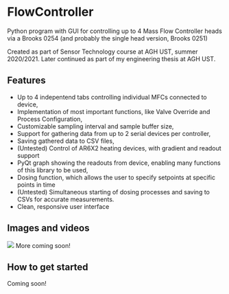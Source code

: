 # FlowController
Python program with GUI for controlling up to 4 Mass Flow Controller heads via a Brooks 0254 (and probably the single head version, Brooks 0251)

Created as part of Sensor Technology course at AGH UST, summer 2020/2021. Later continued as part of my engineering thesis at AGH UST.

## Features
- Up to 4 indepentend tabs controlling individual MFCs connected to device,
- Implementation of most important functions, like Valve Override and Process Configuration,
- Customizable sampling interval and sample buffer size,
- Support for gathering data from up to 2 serial devices per controller,
- Saving gathered data to CSV files,
- (Untested) Control of AR6X2 heating devices, with gradient and readout support
- PyQt graph showing the readouts from device, enabling many functions of this library to be used, 
- Dosing function, which allows the user to specify setpoints at specific points in time
- (Untested) Simultaneous starting of dosing processes and saving to CSVs for accurate measurements.
- Clean, responsive user interface

## Images and videos
![](https://imgur.com/6BCZACi.png)
More coming soon!

## How to get started 
Coming soon!

